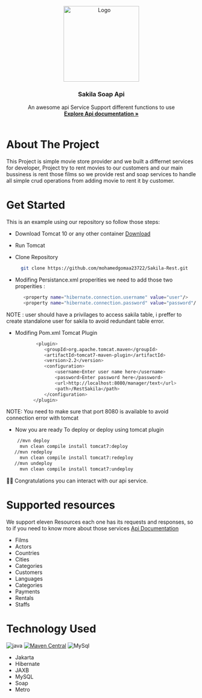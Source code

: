 <br />
<div align="center">
  <a href="https://github.com/othneildrew/Best-README-Template">
    <img src="images/logo.png" alt="Logo" width="200" height="auto">
  </a>
  <h3 align="center">Sakila Soap Api</h3>
  <p align="center">
    An awesome api Service Support different functions to use
    <br />
    <a href="https://documenter.getpostman.com/view/14572081/2s93Xzx2xr"><strong>Explore Api documentation »</strong></a>
    <br />
    <br />
  </p>
</div>

# About The Project
This Project is simple movie store provider and we built a differnet services for developer, Project try to rent movies to our customers and 
our main bussiness is rent those films so we provide rest and soap services to handle all simple crud operations from adding movie to rent it by
customer.

# Get Started
This is an example using our repository so follow those steps:
- Download Tomcat 10 or any other container [Download](https://tomcat.apache.org/download-10.cgi)

- Run Tomcat 

- Clone Repository

  ```sh
    git clone https://github.com/mohamedgomaa23722/Sakila-Rest.git
  ``` 

- Modifing Persistance.xml properities
  we need to add those two properities :
 
  ```sh
     <property name="hibernate.connection.username" value="user"/>
     <property name="hibernate.connection.password" value="password"/>
  ``` 
 
 NOTE : user should have a privilages to access sakila table, i preffer to create standalone user for sakila
 to avoid redundant table error.
 
 - Modifing Pom.xml Tomcat Plugin
  
  ```sh
             <plugin>
                <groupId>org.apache.tomcat.maven</groupId>
                <artifactId>tomcat7-maven-plugin</artifactId>
                <version>2.2</version>
                <configuration>
                    <username>Enter user name here</username>
                    <password>Enter password here</password>
                    <url>http://localhost:8080/manager/text</url>
                    <path>/RestSakila</path>
                </configuration>
            </plugin>
  ``` 
  NOTE: You need to make sure that port 8080 is available to avoid connection error with tomcat 
    
 - Now you are ready To deploy or deploy using tomcat plugin 
  ```sh
      //mvn deploy
       mvn clean compile install tomcat7:deploy
     //mvn redeploy
       mvn clean compile install tomcat7:redeploy
     //mvn undeploy
       mvn clean compile install tomcat7:undeploy
  ``` 
 👋👋 Congratulations you can interact with our api service.
 
 # Supported resources
 
   We support eleven Resources each one has its requests and responses, so to if you need 
   to know more about those services [Api Documentation](https://documenter.getpostman.com/view/14572081/2s93Xzx2xr)
  - Films 
  - Actors
  - Countries 
  - Cities
  - Categories
  - Customers
  - Languages
  - Categories
  - Payments
  - Rentals
  - Staffs
 
# Technology Used
![java](https://img.shields.io/badge/Java-ED8B00?style=for-the-badge&logo=openjdk&logoColor=white)
[![Maven Central](https://maven-badges.herokuapp.com/maven-central/cz.jirutka.rsql/rsql-parser/badge.svg)](https://maven-badges.herokuapp.com/maven-central/cz.jirutka.rsql/rsql-parser)
![MySql](https://img.shields.io/badge/MySQL-005C84?style=for-the-badge&logo=mysql&logoColor=white)
- Jakarta
- Hibernate
- JAXB 
- MySQL
- Soap
- Metro
